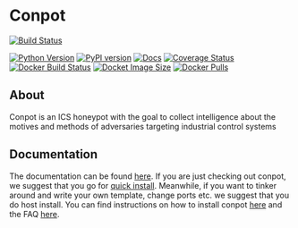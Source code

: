 # Conpot

[![Build Status](https://travis-ci.org/mushorg/conpot.svg?branch=master)](https://travis-ci.org/mushorg/conpot)
<!--- [![Code Health](https://landscape.io/github/mushorg/conpot/master/landscape.png)](https://landscape.io/github/mushorg/conpot/master)  --->
[![Python Version](https://img.shields.io/pypi/pyversions/conpot.svg)](https://pypi.python.org/pypi/Conpot) 
[![PyPI version](https://badge.fury.io/py/Conpot.svg)](https://badge.fury.io/py/Conpot)
[![Docs](https://readthedocs.org/projects/conpot/badge/?version=latest)](https://conpot.readthedocs.io/en/latest/)
[![Coverage Status](https://coveralls.io/repos/github/mushorg/conpot/badge.svg?branch=master)](https://coveralls.io/github/mushorg/conpot?branch=master)
[![Docker Build Status](https://img.shields.io/docker/build/honeynet/conpot.svg)](https://hub.docker.com/r/honeynet/conpot)
[![Docket Image Size](https://img.shields.io/microbadger/image-size/honeynet/conpot.svg)](https://hub.docker.com/r/honeynet/conpot)
[![Docker Pulls](https://img.shields.io/docker/pulls/honeynet/conpot.svg)](https://hub.docker.com/r/honeynet/conpot)

## About

Conpot is an ICS honeypot with the goal to collect intelligence about the motives and
methods of adversaries targeting industrial control systems

## Documentation

The documentation can be found [here](https://conpot.readthedocs.io/). If you are just checking out conpot, we
suggest that you go for [quick install](https://conpot.readthedocs.io/en/latest/installation/quick_install.html). Meanwhile, if you want to tinker around and write your own template, change ports etc. we suggest that you do host install.
You can find instructions on how to install conpot [here](https://conpot.readthedocs.io/en/latest/installation/install.html) and the FAQ [here](https://conpot.readthedocs.io/en/latest/faq.html).

